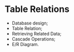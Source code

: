 # Table Relations

- Database design;
- Table Relation;
- Retrieving Related Data;
- Cascade Operations;
- E/R Diagram.

